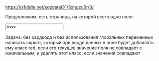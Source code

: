 https://jsfiddle.net/sozdatel31/3xhgzu6r/3/

Предположим, есть страница, на которой всего одно поле:

<style>.red {color: red;}</style>

<input type="text" name="name" id="name\_input" value="Xxxx">

Задача: без хардкода и без использования глобальных переменных написать скрипт, который при вводе данных в поле будет добавлять ему класс red, если его текущее значение поля не совпадает с изначальным, и удалять этот класс, если значения совпадают